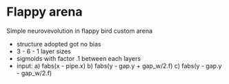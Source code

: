 # Flappy arena

Simple neurovevolution in flappy bird custom arena

- structure adopted got no bias
- 3 - 6 - 1 layer sizes
- sigmoids with factor .1 between each layers
- input:
  a) fabs(x - pipe.x)
  b) fabs(y - gap.y + gap_w/2.f)
  c) fabs(y - gap.y - gap_w/2.f)

